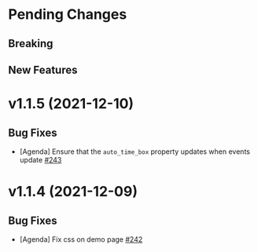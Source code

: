 # Pending Changes

## Breaking

## New Features

# v1.1.5 (2021-12-10)

## Bug Fixes

- [Agenda] Ensure that the `auto_time_box` property updates when events update [#243](https://github.com/nylas/components/pull/243)

# v1.1.4 (2021-12-09)

## Bug Fixes

- [Agenda] Fix css on demo page [#242](https://github.com/nylas/components/pull/242)

